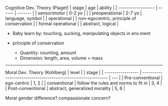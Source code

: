 

Cognitive Dev. Theory (Piaget)
| stage              | age    | ability |
| ------------------ | ------ | ------- |
| sensorimotor       | 0-2 yo |         |
| preoperational     | 2-7 yo | language, symbol        |
| operational        |        | non-egocentric, principle of conservation        |
| formal operational |        | abstract, logical        |


- Baby learn by: touching, sucking, manipulating objects in env.ment

- principle of conservation
	- Quantity: counting, amount
	- Dimension: length, area, volume = mass

---

Moral Dev. Theory (Kohlberg)
| level             |                                                               | stage    |
| ----------------- | ------------------------------------------------------------- | --- |
| Pre-conventional  | ego-centric                                                   |  1, 2   |
| conventional      | follow the rules and norms to fit in |  3, 4   |
| Post-conventional | abstract, generalized morality                                |  5, 6   |


Moral gender difference? compassionate concern?